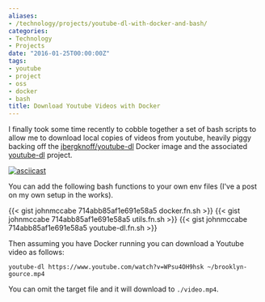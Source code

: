 ```yaml
---
aliases:
- /technology/projects/youtube-dl-with-docker-and-bash/
categories:
- Technology
- Projects
date: "2016-01-25T00:00:00Z"
tags:
- youtube
- project
- oss
- docker
- bash
title: Download Youtube Videos with Docker
---
```

I finally took some time recently to cobble together a set of bash scripts to allow me to download local copies of videos from youtube, heavily piggy backing off the [jbergknoff/youtube-dl](https://hub.docker.com/r/jbergknoff/youtube-dl/) Docker image and the associated [youtube-dl](https://github.com/rg3/youtube-dl) project.

[![asciicast](https://asciinema.org/a/34851.svg)](https://asciinema.org/a/34851)


You can add the following bash functions to your own env files (I've a post on my own setup in the works).

{{< gist johnmccabe 714abb85af1e691e58a5 docker.fn.sh >}}
{{< gist johnmccabe 714abb85af1e691e58a5 utils.fn.sh >}}
{{< gist johnmccabe 714abb85af1e691e58a5 youtube-dl.fn.sh >}}

Then assuming you have Docker running you can download a Youtube video as follows:

```
youtube-dl https://www.youtube.com/watch?v=WPsu4OH9hsk ~/brooklyn-gource.mp4
```

You can omit the target file and it will download to `./video.mp4`.
